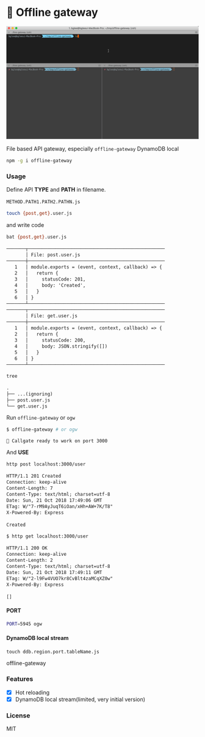 # :mushroom: Offline gateway

![demo](offline-gateway.gif)

File based API gateway, especially `offline-gateway` DynamoDB local

```bash
npm -g i offline-gateway
```

### Usage

Define API **TYPE** and **PATH** in filename.

`METHOD.PATH1.PATH2.PATHN.js`

```bash
touch {post,get}.user.js
```
and write code

```bash
bat {post,get}.user.js
```

```text
───────┬──────────────────────────────────────────────────
       │ File: post.user.js
───────┼──────────────────────────────────────────────────
   1   │ module.exports = (event, context, callback) => {
   2   │   return {
   3   │     statusCode: 201,
   4   │     body: 'Created',
   5   │   }
   6   │ }
───────┴──────────────────────────────────────────────────
───────┬──────────────────────────────────────────────────
       │ File: get.user.js
───────┼──────────────────────────────────────────────────
   1   │ module.exports = (event, context, callback) => {
   2   │   return {
   3   │     statusCode: 200,
   4   │     body: JSON.stringify([])
   5   │   }
   6   │ }
───────┴──────────────────────────────────────────────────
```

```bash
tree
```

```text
.
├── ...(ignoring)
├── post.user.js
└── get.user.js
```

Run `offline-gateway` or `ogw`

```bash
$ offline-gateway # or ogw
```
```text
🍄 Callgate ready to work on port 3000
```

And **USE**

```bash
http post localhost:3000/user
```

```text
HTTP/1.1 201 Created
Connection: keep-alive
Content-Length: 7
Content-Type: text/html; charset=utf-8
Date: Sun, 21 Oct 2018 17:49:06 GMT
ETag: W/"7-rM9AyJuqT6iOan/xHh+AW+7K/T8"
X-Powered-By: Express

Created
```
```bash
$ http get localhost:3000/user
```
```text
HTTP/1.1 200 OK
Connection: keep-alive
Content-Length: 2
Content-Type: text/html; charset=utf-8
Date: Sun, 21 Oct 2018 17:49:11 GMT
ETag: W/"2-l9Fw4VUO7kr8CvBlt4zaMCqXZ0w"
X-Powered-By: Express

[] 
```

#### PORT

```bash
PORT=5945 ogw
```
#### DynamoDB local stream

`touch ddb.region.port.tableName.js`

offline-gateway 

### Features

- [x] Hot reloading
- [x] DynamoDB local stream(limited, very initial version)

### License
MIT